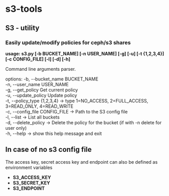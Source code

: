 # s3-tools
## S3 - utility

### Easily update/modify policies for ceph/s3 shares

**usage: s3.py [-b BUCKET_NAME] [-n USER_NAME] [-g] [-u] [-t {1,2,3,4}] [-c CONFIG_FILE] [-l] [-d] [-h]**

Command line arguments parser.

options: 
  -b, --bucket_name BUCKET_NAME  
  -n, --user_name USER_NAME  
  -g, --get_policy      Get current policy  
  -u, --update_policy   Update policy  
  -t, --policy_type {1,2,3,4}  -> type 1=NO_ACCESS, 2=FULL_ACCESS, 3=READ_ONLY, 4=READ_WRITE   
  -c, --config_file CONFIG_FILE  -> Path to the S3 config file   
  -l, --list            -> List all buckets  
  -d, --delete_policy   -> Delete the policy for the bucket (if with -n delete for user only)  
  -h, --help            -> show this help message and exit  

## In case of no s3 config file
The access key, secret access key and endpoint can also be defined as environment variables  

* **S3_ACCESS_KEY**  
* **S3_SECRET_KEY**  
* **S3_ENDPOINT**  
 